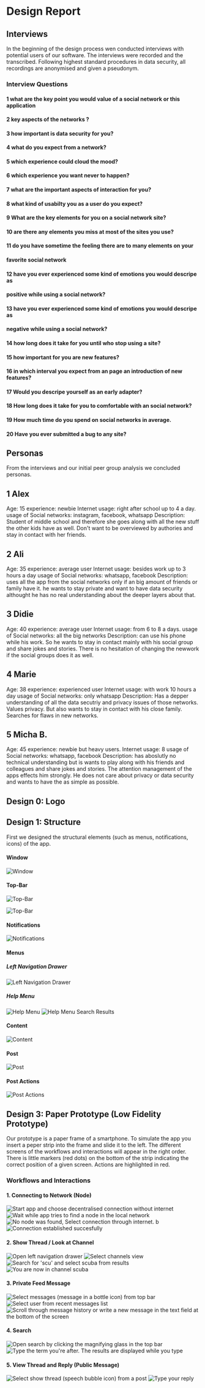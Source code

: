 # Design Report

## Interviews
In the beginning of the design process wen conducted interviews with potential users of our software. The interviews were recorded and the transcribed. Following highest standard procedures in data security, all recordings are anonymised and given a pseudonym.

### Interview Questions

#### 1 what are the key point you would value of a social network or this application
#### 2 key aspects of the networks ?
#### 3 how important is data security for you?
#### 4 what do you expect from a network?
#### 5 which experience could cloud the mood?
#### 6 which experience you want never to happen?
#### 7 what are the important aspects of interaction for you?
#### 8 what kind of usabilty you as a user do you expect?
#### 9 What are the key elements for you on a social network site?
#### 10 are there any elements you miss at most of the sites you use?
#### 11 do you have sometime the feeling there are to many elements on your
#### favorite social network
#### 12 have you ever experienced some kind of emotions you would descripe as
#### positive while using a social network?
#### 13 have you ever experienced some kind of emotions you would descripe as
#### negative while using a social network?
#### 14 how long does it take for you until who stop using a site?
#### 15 how important for you are new features?
#### 16 in which interval you expect from an page an introduction of new features?
#### 17 Would you descripe yourself as an early adapter?
#### 18 How long does it take for you to comfortable with an social network?
#### 19 How much time do you spend on social networks in average.
#### 20 Have you ever submitted a bug to any site?

## Personas
From the interviews and our initial peer group analysis we concluded personas.

## 1 Alex
Age: 15
experience: newbie
Internet usage: right after school up to 4 a day.
usage of Social networks: instagram, facebook, whatsapp
Description: Student of middle school and therefore
she goes along with all the new stuff the other kids have as
well. Don't want to be overviewed by authories and stay in contact with her friends.

## 2 Ali
Age:  35
experience: average user
Internet usage: besides work up to 3 hours a day
usage of Social networks: whatsapp, facebook
Description: uses all the app from the social networks only if an big amount of friends or family have it. he wants to stay private and want to have data security althought he has no real understanding about the deeper layers about that.

## 3 Didie
Age: 40
experience: average user
Internet usage: from 6 to 8 a days.
usage of Social networks: all the big networks
Description: can use his phone while his work. So he wants to stay in contact mainly with his social group and share jokes and stories. There is no hesitation of changing the newwork
if the social groups does it as well.

## 4 Marie
Age: 38
experience: experienced user
Internet usage: with work 10 hours a day
usage of Social networks: only whatsapp
Description: Has a depper understanding of all the data secutriy and privacy issues of those networks. Values privacy. But also wants to stay in contact with his close family. Searches for flaws in new networks.

## 5 Micha B.
Age: 45
experience: newbie but heavy users.
Internet usage: 8
usage of Social networks: whatsapp, facebook
Description: has aboslutly no technical understanding but is wants to play along with his friends and colleagues and share jokes and stories. The attention management of the apps effects him strongly. He does not care about privacy or data security and wants to have the as simple as possible.


## Design 0: Logo

## Design 1: Structure
First we designed the structural elements (such as menus, notifications, icons) of the app.
#### Window
![Window](img/window.JPG)
#### Top-Bar
![Top-Bar](img/topbar.JPG)

![Top-Bar](img/topbar2.JPG)
#### Notifications
![Notifications](img/notification.JPG)
#### Menus
##### Left Navigation Drawer
![Left Navigation Drawer](img/channel2.JPG)
##### Help Menu
![Help Menu](img/help1.JPG)
![Help Menu Search Results](img/help2.JPG)
#### Content
![Content](img/content.JPG)
#### Post
![Post](img/posts.JPG)
#### Post Actions
![Post Actions](img/postactions.JPG)

## Design 3: Paper Prototype (Low Fidelity Prototype)
Our prototype is a paper frame of a smartphone. To simulate the app you insert a peper strip into the frame and slide it to the left. The different screens of the workflows and interactions will appear in the right order.
There is little markers (red dots) on the bottom of the strip indicating the correct position of a given screen. Actions are highlighted in red.
### Workflows and Interactions
#### 1. Connecting to Network (Node)
![Start app and choose decentralised connection without internet](img/connect1.JPG)
![Wait while app tries to find a node in the local network](img/connect2.JPG)
![No node was found, Select connection through internet. b](img/connect3.JPG)
![Connection established succesfully](img/connect4.JPG)

#### 2. Show Thread / Look at Channel
![Open left navigation drawer](img/channel1.JPG)
![Select channels view](img/channel2.JPG)
![Search for 'scu' and select scuba from results](img/channel3.JPG)
![You are now in channel scuba](img/channel4.JPG)

#### 3. Private Feed Message
![Select messages (message in a bottle icon) from top bar](img/message1.JPG)
![Select user from recent messages list](img/message2.JPG)
![Scroll through message history or write a new message in the text field at the bottom of the screen](img/message3.JPG)

#### 4. Search
![Open search by clicking the magnifying glass in the top bar](img/search1.JPG)
![Type the term you're after. The results are displayed while you type](img/search2.JPG)

#### 5. View Thread and Reply (Public Message)
![Select *show thread* (speech bubble icon) from a post](img/reply1.JPG)
![Type your reply](img/reply2.JPG)
